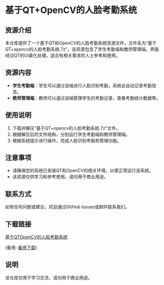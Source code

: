 # 基于QT+OpenCV的人脸考勤系统

## 资源介绍

本仓库提供了一个基于QT和OpenCV的人脸考勤系统资源文件，文件名为“基于QT+opencv的人脸考勤系统.7z”。该资源包含了学生考勤端和教师管理端，界面经过QT的UI美化处理，适合有相关需求的人士参考和使用。

## 资源内容

- **学生考勤端**：学生可以通过该端进行人脸识别考勤，系统会自动记录考勤信息。
- **教师管理端**：教师可以通过该端管理学生的考勤记录，查看考勤统计数据等。

## 使用说明

1. 下载并解压“基于QT+opencv的人脸考勤系统.7z”文件。
2. 根据解压后的文件结构，分别运行学生考勤端和教师管理端。
3. 根据系统提示进行操作，完成人脸识别考勤和管理功能。

## 注意事项

- 请确保您的系统已安装QT和OpenCV的相关环境，以便正常运行该系统。
- 该资源仅供学习和参考使用，请勿用于商业用途。

## 联系方式

如有任何问题或建议，欢迎通过GitHub Issues或邮件联系我们。

## 下载链接
[基于QTOpenCV的人脸考勤系统](https://pan.quark.cn/s/3878a72bc77c) 

(备用: [备用下载](https://pan.baidu.com/s/1CDFi7G0sFyIgrteJstOeAg?pwd=1234))

## 说明

该仓库仅用于学习交流，请勿用于商业用途。

